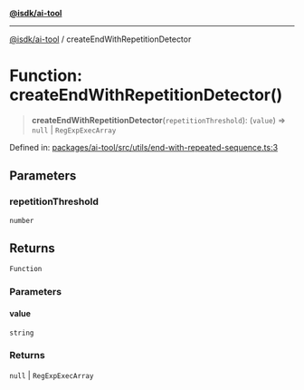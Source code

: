 [**@isdk/ai-tool**](../README.md)

***

[@isdk/ai-tool](../globals.md) / createEndWithRepetitionDetector

# Function: createEndWithRepetitionDetector()

> **createEndWithRepetitionDetector**(`repetitionThreshold`): (`value`) => `null` \| `RegExpExecArray`

Defined in: [packages/ai-tool/src/utils/end-with-repeated-sequence.ts:3](https://github.com/isdk/ai-tool.js/blob/83a1524a1644365964efc043a7a7991d8fd46b49/src/utils/end-with-repeated-sequence.ts#L3)

## Parameters

### repetitionThreshold

`number`

## Returns

`Function`

### Parameters

#### value

`string`

### Returns

`null` \| `RegExpExecArray`
